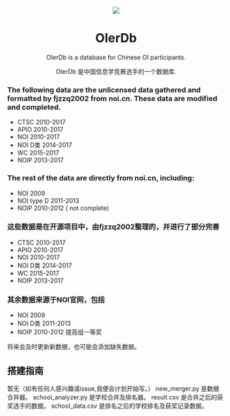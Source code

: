 <p align="center">
<img src="https://github.com/WZKSDN/OIer/raw/master/on_server/logo-white.png" />
</p>

<h1 align="center">OIerDb</h1>

<p align="center">OIerDb is a database for Chinese OI participants.</p>
<p align="center">OIerDb 是中国信息学竞赛选手的一个数据库.</p>

### The following data are the unlicensed data gathered and formatted by fjzzq2002 from noi.cn. These data are modified and completed.
- CTSC 2010-2017
- APIO 2010-2017
- NOI 2010-2017
- NOI D类 2014-2017
- WC 2015-2017
- NOIP 2013-2017

### The rest of the data are directly from noi.cn, including:

- NOI 2009
- NOI type D 2011-2013
- NOIP 2010-2012 ( not complete)



### 这些数据是在开源项目中，由fjzzq2002整理的，并进行了部分完善
- CTSC 2010-2017
- APIO 2010-2017
- NOI 2010-2017
- NOI D类 2014-2017
- WC 2015-2017
- NOIP 2013-2017

### 其余数据来源于NOI官网，包括

- NOI 2009
- NOI D类 2011-2013
- NOIP 2010-2012 提高组一等奖

将来会及时更新新数据，也可能会添加缺失数据。

## 搭建指南

暂无（如有任何人感兴趣请issue,我便会计划开始写。）
new_merger.py 是数据合并器。
school_analyzer.py 是学校合并及排名器。
result.csv 是合并之后的获奖选手的数据。
school_data.csv 是排名之后的学校排名及获奖记录数据。
